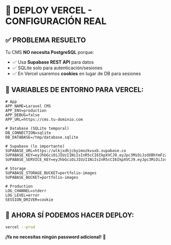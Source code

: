 # 🎯 DEPLOY VERCEL - CONFIGURACIÓN REAL

## ✅ **PROBLEMA RESUELTO**

Tu CMS **NO necesita PostgreSQL** porque:
- ✅ Usa **Supabase REST API** para datos
- ✅ SQLite solo para autenticación/sesiones
- ✅ En Vercel usaremos **cookies** en lugar de DB para sesiones

## 🚀 **VARIABLES DE ENTORNO PARA VERCEL:**

```env
# App
APP_NAME=Laravel CMS
APP_ENV=production
APP_DEBUG=false
APP_URL=https://cms.tu-dominio.com

# Database (SQLite temporal)
DB_CONNECTION=sqlite
DB_DATABASE=/tmp/database.sqlite

# Supabase (lo importante)
SUPABASE_URL=https://wlkjxdhjcbyimozkvuxb.supabase.co
SUPABASE_KEY=eyJhbGciOiJIUzI1NiIsInR5cCI6IkpXVCJ9.eyJpc3MiOiJzdXBhYmFzZSIsInJlZiI6Indsa2p4ZGhqY2J5aW1vemt2dXhiIiwicm9sZSI6ImFub24iLCJpYXQiOjE3NTcyOTA1NDEsImV4cCI6MjA3Mjg2NjU0MX0.VMofJMFZzuzXHGM6OEGChdSTlwuZdZGD6rRGPMqlbuw
SUPABASE_SERVICE_KEY=eyJhbGciOiJIUzI1NiIsInR5cCI6IkpXVCJ9.eyJpc3MiOiJzdXBhYmFzZSIsInJlZiI6Indsa2p4ZGhqY2J5aW1vemt2dXhiIiwicm9sZSI6InNlcnZpY2Vfcm9sZSIsImlhdCI6MTc1NzI5MDU0MSwiZXhwIjoyMDcyODY2NTQxfQ.u9aeIDBugP7bwtRWm21pQJowyRASerth7WHGE5sQXIs

# Storage
SUPABASE_STORAGE_BUCKET=portfolio-images
SUPABASE_BUCKET=portfolio-images

# Production
LOG_CHANNEL=stderr
LOG_LEVEL=error
SESSION_DRIVER=cookie
```

## 🎯 **AHORA SÍ PODEMOS HACER DEPLOY:**

```bash
vercel --prod
```

**¡Ya no necesitas ningún password adicional!** 🚀
